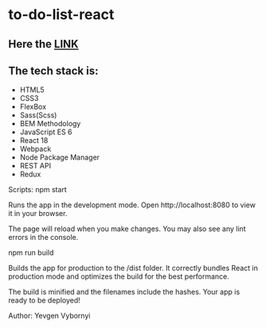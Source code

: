 # to-do-list-react

## Here the [LINK](https://to-do-list-vyborniy.netlify.app/)

## The tech stack is:

- HTML5
- CSS3
- FlexBox
- Sass(Scss)
- BEM Methodology
- JavaScript ES 6
- React 18
- Webpack
- Node Package Manager
- REST API
- Redux

Scripts:
npm start

Runs the app in the development mode.
Open http://localhost:8080 to view it in your browser.

The page will reload when you make changes.
You may also see any lint errors in the console.

npm run build

Builds the app for production to the /dist folder.
It correctly bundles React in production mode and optimizes the build for the best performance.

The build is minified and the filenames include the hashes.
Your app is ready to be deployed!

Author:
Yevgen Vybornyi


